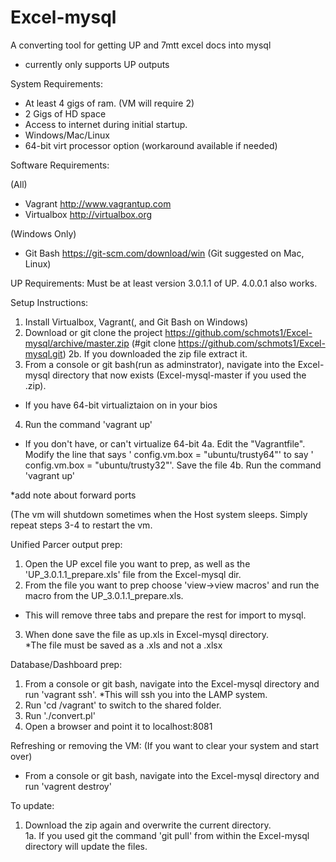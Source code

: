 # Excel-mysql
A converting tool for getting UP and 7mtt excel docs into mysql
* currently only supports UP outputs


System Requirements:

  * At least 4 gigs of ram. (VM will require 2)
  * 2 Gigs of HD space
  * Access to internet during initial startup.
  * Windows/Mac/Linux
  * 64-bit virt processor option (workaround available if needed)

Software Requirements:

(All)
* Vagrant http://www.vagrantup.com
* Virtualbox http://virtualbox.org

(Windows Only)
* Git Bash https://git-scm.com/download/win
(Git suggested on Mac, Linux)

UP Requirements:
Must be at least version 3.0.1.1 of UP.  4.0.0.1 also works.

Setup Instructions:

1. Install Virtualbox, Vagrant(, and Git Bash on Windows)
2. Download or git clone the project https://github.com/schmots1/Excel-mysql/archive/master.zip (#git clone https://github.com/schmots1/Excel-mysql.git)
2b. If you downloaded the zip file extract it.
3. From a console or git bash(run as adminstrator), navigate into the Excel-mysql directory that now exists (Excel-mysql-master if you used the .zip).
* If you have 64-bit virtualiztaion on in your bios
4. Run the command 'vagrant up'
* If you don't have, or can't virtualize 64-bit
4a. Edit the "Vagrantfile".  Modify the line that says '   config.vm.box = "ubuntu/trusty64"' to say '   config.vm.box = "ubuntu/trusty32"'.  Save the file
4b. Run the command 'vagrant up'

*add note about forward ports

(The vm will shutdown sometimes when the Host system sleeps.  Simply repeat steps 3-4 to restart the vm.

Unified Parcer output prep:

1. Open the UP excel file you want to prep, as well as the 'UP_3.0.1.1_prepare.xls' file from the Excel-mysql dir.  
2. From the file you want to prep choose 'view->view macros' and run the macro from the UP_3.0.1.1_prepare.xls.  
* This will remove three tabs and prepare the rest for import to mysql.  
3. When done save the file as up.xls in Excel-mysql directory.  
*The file must be saved as a .xls and not a .xlsx

Database/Dashboard prep:

1. From a console or git bash, navigate into the Excel-mysql directory and run 'vagrant ssh'.  *This will ssh you into the LAMP system.  
2. Run 'cd /vagrant' to switch to the shared folder.  
3. Run './convert.pl'
4. Open a browser and point it to localhost:8081

Refreshing or removing the VM:
(If you want to clear your system and start over)
* From a console or git bash, navigate into the Excel-mysql directory and run 'vagrent destroy'

To update:

1. Download the zip again and overwrite the current directory.  
1a. If you used git the command 'git pull' from within the Excel-mysql directory will update the files.
